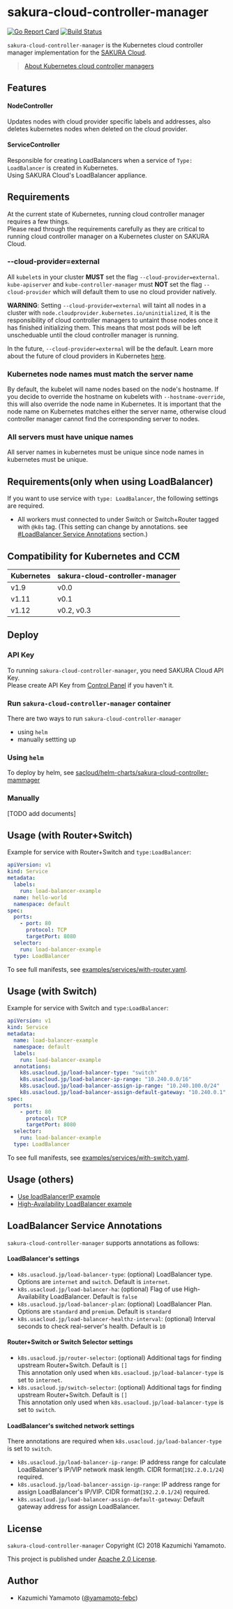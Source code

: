 # sakura-cloud-controller-manager

[![Go Report Card](https://goreportcard.com/badge/github.com/sacloud/sakura-cloud-controller-manager)](https://goreportcard.com/report/github.com/sacloud/sakura-cloud-controller-manager)
[![Build Status](https://travis-ci.org/sacloud/sakura-cloud-controller-manager.svg?branch=master)](https://travis-ci.org/sacloud/sakura-cloud-controller-manager)

`sakura-cloud-controller-manager` is the Kubernetes cloud controller manager implementation for the [SAKURA Cloud](https://cloud.sakura.ad.jp/).

> [About Kubernetes cloud controller managers](https://kubernetes.io/docs/tasks/administer-cluster/running-cloud-controller/)

## Features

#### NodeController

Updates nodes with cloud provider specific labels and addresses, also deletes kubernetes nodes when deleted on the cloud provider.

#### ServiceController

Responsible for creating LoadBalancers when a service of `Type: LoadBalancer` is created in Kubernetes.  
Using SAKURA Cloud's LoadBalancer appliance.

## Requirements

At the current state of Kubernetes, running cloud controller manager requires a few things.  
Please read through the requirements carefully as they are critical to running cloud controller manager on a Kubernetes cluster on SAKURA Cloud.

### --cloud-provider=external
All `kubelet`s in your cluster **MUST** set the flag `--cloud-provider=external`.
`kube-apiserver` and `kube-controller-manager` must **NOT** set the flag `--cloud-provider` 
which will default them to use no cloud provider natively.

**WARNING**: 
Setting `--cloud-provider=external` will taint all nodes in a cluster with `node.cloudprovider.kubernetes.io/uninitialized`, 
it is the responsibility of cloud controller managers to untaint those nodes once it has finished initializing them.
This means that most pods will be left unscheduable until the cloud controller manager is running.

In the future, `--cloud-provider=external` will be the default. 
Learn more about the future of cloud providers in Kubernetes [here](https://github.com/kubernetes/community/blob/master/contributors/design-proposals/cloud-provider/cloud-provider-refactoring.md).

### Kubernetes node names must match the server name

By default, the kubelet will name nodes based on the node's hostname. 
If you decide to override the hostname on kubelets with `--hostname-override`, this will also override the node name in Kubernetes.
It is important that the node name on Kubernetes matches either the server name, otherwise cloud controller manager cannot find the corresponding server to nodes.

### All servers must have unique names

All server names in kubernetes must be unique since node names in kubernetes must be unique.

## Requirements(only when using LoadBalancer)

If you want to use service with `type: LoadBalancer`, the following settings are required.

- All workers must connected to under Switch or Switch+Router tagged with `@k8s` tag.
  (This setting can change by annotations. see [#LoadBalancer Service Annotations](#loadbalancer-service-annotations) section.)

## Compatibility for Kubernetes and CCM

| Kubernetes | sakura-cloud-controller-manager | 
| ------- | -------- |
|  v1.9   |  v0.0  |
|  v1.11  |  v0.1  |
|  v1.12  |  v0.2, v0.3  |

## Deploy

### API Key

To running `sakura-cloud-controller-manager`, you need SAKURA Cloud API Key.  
Please create API Key from [Control Panel](https://secure.sakura.ad.jp/cloud/) if you haven't it.

### Run `sakura-cloud-controller-manager` container

There are two ways to run `sakura-cloud-controller-manager`

- using `helm` 
- manually settting up

### Using `helm`

To deploy by helm, see [sacloud/helm-charts/sakura-cloud-controller-mammager](https://github.com/sacloud/helm-charts/blob/master/sakura-cloud-controller-manager/README.md)

### Manually 

[TODO add documents]

## Usage (with Router+Switch)

Example for service with Router+Switch and `type:LoadBalancer`:

```yaml
apiVersion: v1
kind: Service
metadata:
  labels:
    run: load-balancer-example
  name: hello-world
  namespace: default
spec:
  ports:
    - port: 80
      protocol: TCP
      targetPort: 8080
  selector:
    run: load-balancer-example
  type: LoadBalancer
```

To see full manifests, see [examples/services/with-router.yaml](examples/services/with-router.yaml).

## Usage (with Switch)

Example for service with Switch and `type:LoadBalancer`:

```yaml
apiVersion: v1
kind: Service
metadata:
  name: load-balancer-example
  namespace: default
  labels:
    run: load-balancer-example
  annotations:
    k8s.usacloud.jp/load-balancer-type: "switch"
    k8s.usacloud.jp/load-balancer-ip-range: "10.240.0.0/16"
    k8s.usacloud.jp/load-balancer-assign-ip-range: "10.240.100.0/24"
    k8s.usacloud.jp/load-balancer-assign-default-gateway: "10.240.0.1"
spec:
  ports:
    - port: 80
      protocol: TCP
      targetPort: 8080
  selector:
    run: load-balancer-example
  type: LoadBalancer
```

To see full manifests, see [examples/services/with-switch.yaml](examples/services/with-switch.yaml).

## Usage (others)

- [Use loadBalancerIP example](examples/services/with-switch-loadBalancerIP.yaml)
- [High-Availability LoadBalancer example](examples/services/with-switch-HA.yaml)

## LoadBalancer Service Annotations

`sakura-cloud-controller-manager` supports annotations as follows:

#### LoadBalancer's settings

- `k8s.usacloud.jp/load-balancer-type`: (optional) LoadBalancer type. Options are `internet` and `switch`. Default is `internet`.  
- `k8s.usacloud.jp/load-balancer-ha`: (optional) Flag of use High-Availability LoadBalancer. Default is `false`  
- `k8s.usacloud.jp/load-balancer-plan`: (optional) LoadBalancer Plan. Options are `standard` and `premium`. Default is `standard`  
- `k8s.usacloud.jp/load-balancer-healthz-interval`: (optional) Interval seconds to check real-server's health. Default is `10`  

#### Router+Switch or Switch Selector settings

- `k8s.usacloud.jp/router-selector`: (optional) Additional tags for finding upstream Router+Switch. Default is `[]`  
This annotation only used when `k8s.usacloud.jp/load-balancer-type` is set to `internet`.  
- `k8s.usacloud.jp/switch-selector`: (optional) Additional tags for finding upstream Router+Switch. Default is `[]`  
This annotation only used when `k8s.usacloud.jp/load-balancer-type` is set to `switch`.  

#### LoadBalancer's switched network settings

There annotations are required when `k8s.usacloud.jp/load-balancer-type` is set to `switch`.

- `k8s.usacloud.jp/load-balancer-ip-range`: IP address range for calculate LoadBalancer's IP/VIP network mask length. CIDR format(`192.2.0.1/24`) required.
- `k8s.usacloud.jp/load-balancer-assign-ip-range`: IP address range for assign LoadBalancer's IP/VIP. CIDR format(`192.2.0.1/24`) required.
- `k8s.usacloud.jp/load-balancer-assign-default-gateway`: Default gateway address for assign LoadBalancer.

## License

 `sakura-cloud-controller-manager` Copyright (C) 2018 Kazumichi Yamamoto.

  This project is published under [Apache 2.0 License](LICENSE.txt).
  
## Author

  * Kazumichi Yamamoto ([@yamamoto-febc](https://github.com/yamamoto-febc))
